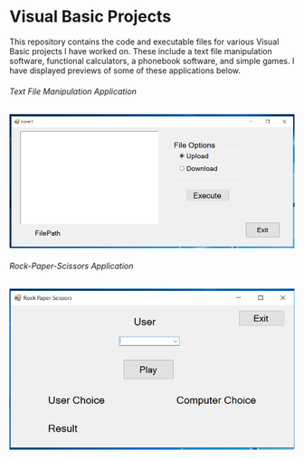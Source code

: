 # Visual Basic Projects

This repository contains the code and executable files for various Visual Basic projects I have worked on. These include a text file manipulation software, functional calculators, a phonebook software, and simple games. I have displayed previews of some of these applications below.

###### Text File Manipulation Application
![File Manipulation Applcation](app_images/FileManipulationImg.PNG)

###### Rock-Paper-Scissors Application
![RPS Applcation](app_images/RPSImg.PNG)